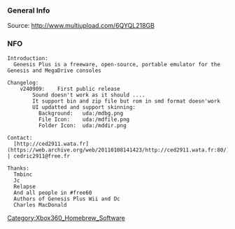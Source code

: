 ### General Info

Source: <http://www.multiupload.com/6QYQL218GB>

### NFO

    Introduction:
      Genesis Plus is a freeware, open-source, portable emulator for the Genesis and MegaDrive consoles

    Changelog:
        v240909:    First public release
            Sound doesn't work as it should ....
            It support bin and zip file but rom in smd format doesn'work
            UI updatted and support skinning:
              Background:   uda:/mdbg.png
              File Icon:    uda:/mdfile.png
              Folder Icon:  uda:/mddir.png

    Contact:
      [http://ced2911.wata.fr](https://web.archive.org/web/20110108141423/http://ced2911.wata.fr:80/) | cedric2911@free.fr

    Thanks:
      Tmbinc
      Jc
      Relapse
      And all people in #free60
      Authors of Genesis Plus Wii and Dc
      Charles MacDonald

[Category:Xbox360_Homebrew_Software](Category_Xbox360_Homebrew_Software)